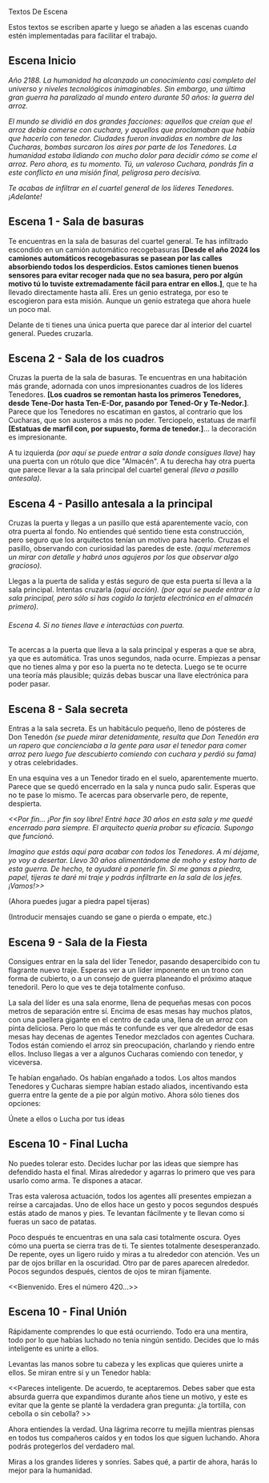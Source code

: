 Textos De Escena

Estos textos se escriben aparte y luego se añaden a las escenas cuando estén implementadas para facilitar el trabajo.



## Escena Inicio

*Año 2188. La humanidad ha alcanzado un conocimiento casi completo del universo y niveles tecnológicos inimaginables. Sin embargo, una última gran guerra ha paralizado al mundo entero durante 50 años: la guerra del arroz.*

*El mundo se dividió en dos grandes facciones: aquellos que creían que el arroz debía comerse con cuchara, y aquellos que proclamaban que había que hacerlo con tenedor. Ciudades fueron invadidas en nombre de las Cucharas, bombas surcaron los aires por parte de los Tenedores. La humanidad estaba lidiando con mucho dolor para decidir cómo se come el arroz. Pero ahora, es tu momento. Tú, un valeroso Cuchara, pondrás fin a este conflicto en una misión final, peligrosa pero decisiva.*

*Te acabas de infiltrar en el cuartel general de los líderes Tenedores. ¡Adelante!*



## Escena 1 - Sala de basuras

Te encuentras en la sala de basuras del cuartel general. Te has infiltrado escondido en un camión automático recogebasuras **[Desde el año 2024 los camiones automáticos recogebasuras se pasean por las calles absorbiendo todos los desperdicios. Estos camiones tienen buenos sensores para evitar recoger nada que no sea basura, pero por algún motivo tú lo tuviste extremadamente fácil para entrar en ellos.]**, que te ha llevado directamente hasta allí. Eres un genio estratega, por eso te escogieron para esta misión. Aunque un genio estratega que ahora huele un poco mal.

Delante de ti tienes una única puerta que parece dar al interior del cuartel general. Puedes cruzarla.



## Escena 2 - Sala de los cuadros

Cruzas la puerta de la sala de basuras. Te encuentras en una habitación más grande, adornada con unos impresionantes cuadros de los líderes Tenedores. **[Los cuadros se remontan hasta los primeros Tenedores, desde Tene-Dor hasta Ten-E-Dor, pasando por Tened-Or y Te-Nedor.]**. Parece que los Tenedores no escatiman en gastos, al contrario que los Cucharas, que son austeros a más no poder. Terciopelo, estatuas de marfil **[Estatuas de marfil con, por supuesto, forma de tenedor.]**... la decoración es impresionante.

A tu izquierda *(por aquí se puede entrar a sala donde consigues llave)* hay una puerta con un rótulo que dice "Almacén". A tu derecha hay otra puerta que parece llevar a la sala principal del cuartel general *(lleva a pasillo antesala).*



## Escena 4 - Pasillo antesala a la principal

Cruzas la puerta y llegas a un pasillo que está aparentemente vacío, con otra puerta al fondo. No entiendes qué sentido tiene esta construcción, pero seguro que los arquitectos tenían un motivo para hacerlo. Cruzas el pasillo, observando con curiosidad las paredes de este. *(aquí meteremos un mirar con detalle y habrá unos agujeros por los que observar algo gracioso).*

Llegas a la puerta de salida y estás seguro de que esta puerta sí lleva a la sala principal. Intentas cruzarla *(aquí acción). (por aquí se puede entrar a la sala principal, pero sólo si has cogido la tarjeta electrónica en el almacén primero).*



###### Escena 4. Si no tienes llave e interactúas con puerta.

Te acercas a la puerta que lleva a la sala principal y esperas a que se abra, ya que es automática. Tras unos segundos, nada ocurre. Empiezas a pensar que no tienes alma y por eso la puerta no te detecta. Luego se te ocurre una teoría más plausible; quizás debas buscar una llave electrónica para poder pasar.



## Escena 8 - Sala secreta

Entras a la sala secreta. Es un habitáculo pequeño, lleno de pósteres de Don Tenedón *(se puede mirar detenidamente, resulta que Don Tenedón era un rapero que concienciaba a la gente para usar el tenedor para comer arroz pero luego fue descubierto comiendo con cuchara y perdió su fama)* y otras celebridades.

En una esquina ves a un Tenedor tirado en el suelo, aparentemente muerto. Parece que se quedó encerrado en la sala y nunca pudo salir. Esperas que no te pase lo mismo. Te acercas para observarle pero, de repente, despierta.

*<<Por fin... ¡Por fin soy libre! Entré hace 30 años en esta sala y me quedé encerrado para siempre. El arquitecto quería probar su eficacia. Supongo que funcionó.*

*Imagino que estás aquí para acabar con todos los Tenedores. A mí déjame, yo voy a desertar. Llevo 30 años alimentándome de moho y estoy harto de esta guerra. De hecho, te ayudaré a ponerle fin. Si me ganas a piedra, papel, tijeras te daré mi traje y podrás infiltrarte en la sala de los jefes. ¡Vamos!>>*

(Ahora puedes jugar a piedra papel tijeras)

(Introducir mensajes cuando se gane o pierda o empate, etc.) 



## Escena 9 - Sala de la Fiesta

Consigues entrar en la sala del líder Tenedor, pasando desapercibido con tu flagrante nuevo traje. Esperas ver a un líder imponente en un trono con forma de cubierto, o a un consejo de guerra planeando el próximo ataque tenedoril. Pero lo que ves te deja totalmente confuso.

La sala del líder es una sala enorme, llena de pequeñas mesas con pocos metros de separación entre sí. Encima de esas mesas hay muchos platos, con una paellera gigante en el centro de cada una, llena de un arroz con pinta deliciosa. Pero lo que más te confunde es ver que alrededor de esas mesas hay decenas de agentes Tenedor mezclados con agentes Cuchara. Todos están comiendo el arroz sin preocupación, charlando y riendo entre ellos. Incluso llegas a ver a algunos Cucharas comiendo con tenedor, y viceversa.

Te habían engañado. Os habían engañado a todos. Los altos mandos Tenedores y Cucharas siempre habían estado aliados, incentivando esta guerra entre la gente de a pie por algún motivo. Ahora sólo tienes dos opciones:

Únete a ellos o Lucha por tus ideas



## Escena 10 - Final Lucha

No puedes tolerar esto. Decides luchar por las ideas que siempre has defendido hasta el final. Miras alrededor y agarras lo primero que ves para usarlo como arma. Te dispones a atacar.

Tras esta valerosa actuación, todos los agentes allí presentes empiezan a reírse a carcajadas. Uno de ellos hace un gesto y pocos segundos después estás atado de manos y pies. Te levantan fácilmente y te llevan como si fueras un saco de patatas.

Poco después te encuentras en una sala casi totalmente oscura. Oyes cómo una puerta se cierra tras de ti. Te sientes totalmente desesperanzado. De repente, oyes un ligero ruido y miras a tu alrededor con atención. Ves un par de ojos brillar en la oscuridad. Otro par de pares aparecen alrededor. Pocos segundos después, cientos de ojos te miran fijamente.

<<Bienvenido. Eres el número 420...>> 



## Escena 10 - Final Unión

Rápidamente comprendes lo que está ocurriendo. Todo era una mentira, todo por lo que habías luchado no tenía ningún sentido. Decides que lo más inteligente es unirte a ellos.

Levantas las manos sobre tu cabeza y les explicas que quieres unirte a ellos. Se miran entre sí y un Tenedor habla:

<<Pareces inteligente. De acuerdo, te aceptaremos. Debes saber que esta absurda guerra que expandimos durante años tiene un motivo, y este es evitar que la gente se planté la verdadera gran pregunta: ¿la tortilla, con cebolla o sin cebolla? >>

Ahora entiendes la verdad. Una lágrima recorre tu mejilla mientras piensas en todos tus compañeros caídos y en todos los que siguen luchando. Ahora podrás protegerlos del verdadero mal.

Miras a los grandes líderes y sonríes. Sabes qué, a partir de ahora, harás lo mejor para la humanidad. 